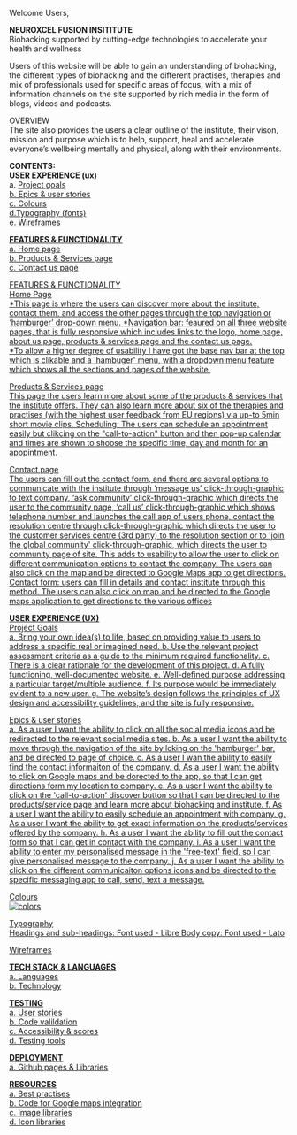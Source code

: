 
Welcome Users,

**NEUROXCEL FUSION INSITITUTE** </br>
Biohacking supported by cutting-edge technologies to accelerate your health and wellness</br>

Users of this website will be able to gain an understanding of biohacking, the different types of biohacking and the different practises, therapies and mix of professionals used for specific areas of focus, with a mix of information channels on the site supported by rich media in the form of blogs, videos and podcasts.

OVERVIEW</br>
The site also provides the users a clear outline of the institute, their vison, mission and purpose which is to help, support, heal and accelerate everyone’s wellbeing mentally and physical, along with their environments.

**CONTENTS:**</br>
**USER EXPERIENCE (ux)**</br>
a. <u>Project goals<u></br>
b. <u>Epics & user stories<u></br>
c. <u>Colours<u></br>
d.<u>Typography (fonts)<u></br>
e. <u>Wireframes<u></br>

**FEATURES & FUNCTIONALITY**</BR>
a. Home page</br>
b. Products & Services page</br>
c. Contact us page</br>

FEATURES & FUNCTIONALITY</BR>
Home Page</br>
*This page is where the users can discover more about the institute, contact them, and access the other pages through the top navigation or ‘hamburger’ drop-down menu.
*Navigation bar: feaured on all three website pages, that is fully responsive which includes links to the logo, home page, about us page, products & services page and the contact us page.<br>
*To allow a higher degree of usability I have got the base nav bar at the top which is clikable and a 'hambuger' menu, with a dropdown menu feature which shows all the sections and pages of the website.

Products & Services page</br>
This page the users learn more about some of the products & services that the institute offers. They can also learn more about six of the therapies and practises (with the highest user feedback from EU regions) via up-to 5min short movie clips.
Scheduling: The users can schedule an appointment easily but clikcing on the "call-to-action" button and then pop-up calendar and times are shown to shoose the specific time, day and month for an apopintment.

Contact page</br>
The users can fill out the contact form, and there are several options to communicate with the institute through ‘message us’ click-through-graphic to text company, ‘ask community’ click-through-graphic which directs the user to the community page, ‘call us’ click-through-graphic which shows telephone number and launches the call app of users phone, contact the resolution centre through click-through-graphic which directs the user to the customer services centre (3rd party) to the resolution section or to 'join the global community' click-through-graphic, which directs the user to community page of site.
This adds to usability to allow the user to click on different communication options to contact the company.
The users can also click on the map and be directed to Google Maps app to get directions.
Contact form: users can fill in details and contact institute through this method.
The users can also click on map and be directed to the Google maps application to get directions to the various offices

**USER EXPERIENCE (UX)**</br>
Project Goals</br>
a. Bring your own idea(s) to life, based on providing value to users to address a specific real or imagined need. 
b. Use the relevant project assessment criteria as a guide to the minimum required functionality.
c. There is a clear rationale for the development of this project.
d. A fully functioning, well-documented website.
e. Well-defined purpose addressing a particular target/multiple audience. 
f. Its purpose would be immediately evident to a new user. 
g. The website’s design follows the principles of UX design and accessibility guidelines, and the site is fully responsive.

Epics & user stories</br>
a. As a user I want the ability to click on all the social media icons and be redirected to the relevant social media sites.
b. As a user I want the ability to move through the navigation of the site by lcking on the 'hamburger' bar, and be directed to page of choice.
c. As a user I wan the ability to easily find the contact informaiton of the company.
d. As a user I want the ability to click on Google maps and be dorected to the app, so that I can get directions form my location to company.
e. As a user I want the ability to click on the 'call-to-action' discover button so that I can be directed to the products/service page and learn more about biohacking and institute.
f. As a user I want the ability to easily schedule an appointment with company.
g. As a user I want the ability to get exact information on the products/services offered by the company.
h. As a user I want the ability to fill out the contact form so that I can get in contact with the company.
i. As a user I want the ability to enter my personalised message in the 'free-text' field, so I can give personalised message to the company.
j. As a user I want the ability to click on the different communicaiton options icons and be directed to the specific messaging app to call, send, text a message.

Colours</br>
![colors](https://github.com/user-attachments/assets/cb95ba42-298e-4959-937a-68eafc14faea)

Typography</br>
Headings and sub-headings: Font used - Libre
Body copy: Font used - Lato

Wireframes</br>


**TECH STACK & LANGUAGES**</br>
a. Languages</br>
b. Technology</br>

**TESTING**</br>
a. User stories</br>
b. Code valildation</br>
c. Accessibility & scores</br>
d. Testing tools</br>

**DEPLOYMENT**</br>
a. Github pages & Libraries</br>

**RESOURCES**</br>
a. Best practises</br>
b. Code for Google maps integration</br>
c. Image libraries</br>
d. Icon libraries</br>

